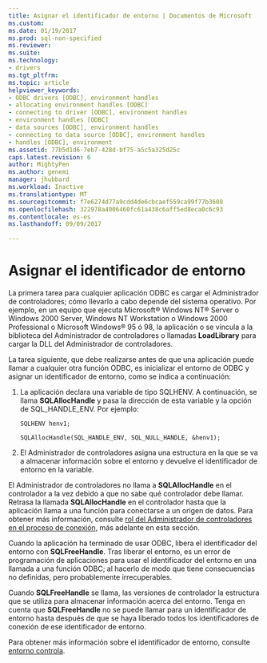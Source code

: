 ```yaml
---
title: Asignar el identificador de entorno | Documentos de Microsoft
ms.custom: 
ms.date: 01/19/2017
ms.prod: sql-non-specified
ms.reviewer: 
ms.suite: 
ms.technology:
- drivers
ms.tgt_pltfrm: 
ms.topic: article
helpviewer_keywords:
- ODBC drivers [ODBC], environment handles
- allocating environment handles [ODBC]
- connecting to driver [ODBC], environment handles
- environment handles [ODBC]
- data sources [ODBC], environment handles
- connecting to data source [ODBC], environment handles
- handles [ODBC], environment
ms.assetid: 77b5d1d6-7eb7-428d-bf75-a5c5a325d25c
caps.latest.revision: 6
author: MightyPen
ms.author: genemi
manager: jhubbard
ms.workload: Inactive
ms.translationtype: MT
ms.sourcegitcommit: f7e6274d77a9cdd4de6cbcaef559ca99f77b3608
ms.openlocfilehash: 322978a4006460fc61a438c6aff5ed8eca0c6c93
ms.contentlocale: es-es
ms.lasthandoff: 09/09/2017

---
```

# <a name="allocating-the-environment-handle"></a>Asignar el identificador de entorno
La primera tarea para cualquier aplicación ODBC es cargar el Administrador de controladores; cómo llevarlo a cabo depende del sistema operativo. Por ejemplo, en un equipo que ejecuta Microsoft® Windows NT® Server o Windows 2000 Server, Windows NT Workstation o Windows 2000 Professional o Microsoft Windows® 95 ó 98, la aplicación o se vincula a la biblioteca del Administrador de controladores o llamadas  **LoadLibrary** para cargar la DLL del Administrador de controladores.  
  
 La tarea siguiente, que debe realizarse antes de que una aplicación puede llamar a cualquier otra función ODBC, es inicializar el entorno de ODBC y asignar un identificador de entorno, como se indica a continuación:  
  
1.  La aplicación declara una variable de tipo SQLHENV. A continuación, se llama **SQLAllocHandle** y pasa la dirección de esta variable y la opción de SQL_HANDLE_ENV. Por ejemplo:  
  
    ```  
    SQLHENV henv1;  
  
    SQLAllocHandle(SQL_HANDLE_ENV, SQL_NULL_HANDLE, &henv1);  
    ```  
  
2.  El Administrador de controladores asigna una estructura en la que se va a almacenar información sobre el entorno y devuelve el identificador de entorno en la variable.  
  
 El Administrador de controladores no llama a **SQLAllocHandle** en el controlador a la vez debido a que no sabe qué controlador debe llamar. Retrasa la llamada **SQLAllocHandle** en el controlador hasta que la aplicación llama a una función para conectarse a un origen de datos. Para obtener más información, consulte [rol del Administrador de controladores en el proceso de conexión](../../../odbc/reference/develop-app/driver-manager-s-role-in-the-connection-process.md), más adelante en esta sección.  
  
 Cuando la aplicación ha terminado de usar ODBC, libera el identificador del entorno con **SQLFreeHandle**. Tras liberar el entorno, es un error de programación de aplicaciones para usar el identificador del entorno en una llamada a una función ODBC; al hacerlo de modo que tiene consecuencias no definidas, pero probablemente irrecuperables.  
  
 Cuando **SQLFreeHandle** se llama, las versiones de controlador la estructura que se utiliza para almacenar información acerca del entorno. Tenga en cuenta que **SQLFreeHandle** no se puede llamar para un identificador de entorno hasta después de que se haya liberado todos los identificadores de conexión de ese identificador de entorno.  
  
 Para obtener más información sobre el identificador de entorno, consulte [entorno controla](../../../odbc/reference/develop-app/environment-handles.md).

